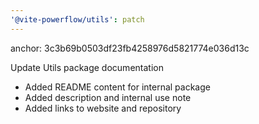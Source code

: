 ```yaml
---
'@vite-powerflow/utils': patch
---
```


anchor: 3c3b69b0503df23fb4258976d5821774e036d13c

Update Utils package documentation

- Added README content for internal package
- Added description and internal use note
- Added links to website and repository
